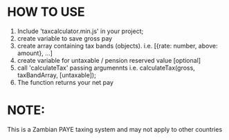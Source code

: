 HOW TO USE
===============
1. Include 'taxcalculator.min.js' in your project;
2. create variable to save gross pay
3. create array containing tax bands (objects). i.e. [{rate: number<taxRate>, above: amount<tax rate applies above this value>}, ...]
4. create variable for untaxable / pension reserved value [optional]
5. call 'calculateTax' passing argumennts i.e. calculateTax(gross, taxBandArray, [untaxable]);
6. The function returns your net pay


NOTE:
==============================
This is a Zambian PAYE taxing system and may not apply to other countries

